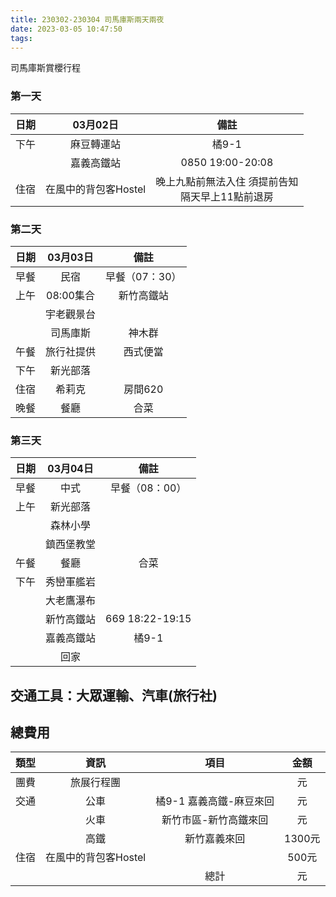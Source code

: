 ```yaml
---
title: 230302-230304 司馬庫斯兩天兩夜
date: 2023-03-05 10:47:50
tags:
---
```


司馬庫斯賞櫻行程

<!--more-->

### 第一天
|日期|03月02日|備註|
|:-:|:----:|:--:|
|下午|麻豆轉運站|橘9-1|
||嘉義高鐵站|0850 19:00-20:08|
|住宿|在風中的背包客Hostel|晚上九點前無法入住 須提前告知<br> 隔天早上11點前退房|

### 第二天 
|日期|03月03日|備註|
|:--:|:---:|:--:|
|早餐|民宿|早餐（07：30）|
|上午|08:00集合|新竹高鐵站|
||宇老觀景台||
||司馬庫斯|神木群|
|午餐|旅行社提供|西式便當|
|下午|新光部落||
|住宿|希莉克|房間620|
|晚餐|餐廳|合菜|

### 第三天 
|日期|03月04日|備註|
|:--:|:---:|:--:|
|早餐|中式|早餐（08：00）|
|上午|新光部落||
||森林小學||
||鎮西堡教堂||
|午餐|餐廳|合菜|
|下午|秀巒軍艦岩||
||大老鷹瀑布||
||新竹高鐵站|669 18:22-19:15|
||嘉義高鐵站|橘9-1|
||回家||

## 交通工具：大眾運輸、汽車(旅行社)

## 總費用
|類型|資訊|項目|金額|
|:--:|:--:|:--:|:--:|
|團費|旅展行程團||元|
|交通|公車|橘9-1 嘉義高鐵-麻豆來回|元|
||火車|新竹市區-新竹高鐵來回|元|
||高鐵|新竹嘉義來回|1300元|
|住宿|在風中的背包客Hostel||500元|
|||總計|元|
